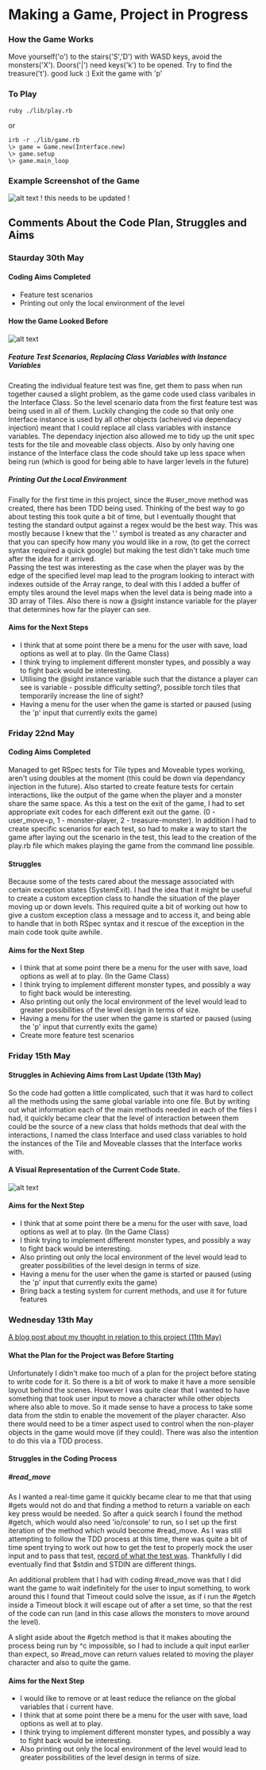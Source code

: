 # Making a Game, Project in Progress

### How the Game Works

Move yourself('o') to the stairs('S','D') with WASD keys, avoid the monsters('X'). Doors('|') need keys('k') to be opened.
Try to find the treasure('t'). good luck :)
Exit the game with 'p'

### To Play

```shell
ruby ./lib/play.rb
```

or

```shell
irb -r ./lib/game.rb
\> game = Game.new(Interface.new)
\> game.setup
\> game.main_loop
```


### Example Screenshot of the Game

![alt text](https://github.com/RaeRachael/exploration_game/blob/master/sample_screenshot.png)
! this needs to be updated !

## Comments About the Code Plan, Struggles and Aims

### Staurday 30th May

#### Coding Aims Completed
* Feature test scenarios
* Printing out only the local environment of the level

#### How the Game Looked Before
![alt text](https://github.com/RaeRachael/exploration_game/blob/master/sample_screenshot.png)

##### Feature Test Scenarios, Replacing Class Variables with Instance Variables
Creating the individual feature test was fine, get them to pass when run together caused a slight problem, as the game code used class varibales in the Interface Class. So the level scenario data from the first feature test was being used in all of them. Luckily changing the code so that only one Interface instance is used by all other objects (acheived via dependacy injection) meant that I could replace all class variables with instance variables. The dependacy injection also allowed me to tidy up the unit spec tests for the tile and moveable class objects. Also by only having one instance of the Interface class the code should take up less space when being run (which is good for being able to have larger levels in the future)

##### Printing Out the Local Environment
Finally for the first time in this project, since the #user_move method was created, there has been TDD being used. Thinking of the best way to go about testing this took quite a bit of time, but I eventually thought that testing the standard output against a regex would be the best way. This was mostly because I knew that the '.' symbol is treated as any character and that you can specify how many you would like in a row, (to get the correct syntax required a quick google) but making the test didn't take much time after the idea for it arrived. <br/>
Passing the test was interesting as the case when the player was by the edge of the specified level map lead to the program looking to interact with indexes outside of the Array range, to deal with this I added a buffer of empty tiles around the level maps when the level data is being made into a 3D array of Tiles. Also there is now a @sight instance variable for the player that determines how far the player can see.

#### Aims for the Next Steps
 * I think that at some point there be a menu for the user with save, load options as well at to play. (In the Game Class)
 * I think trying to implement different monster types, and possibly a way to fight back would be interesting.
 * Utilising the @sight instance variable such that the distance a player can see is variable - possible difficulty setting?, possible torch tiles that temporarily increase the line of sight?
 * Having a menu for the user when the game is started or paused (using the 'p' input that currently exits the game)


### Friday 22nd May

#### Coding Aims Completed
Managed to get RSpec tests for Tile types and Moveable types working, aren't using doubles at the moment (this could be down via dependancy injection in the future).
Also started to create feature tests for certain interactions, like the output of the game when the player and a monster share the same space. As this a test on the exit of the game, I had to set appropriate exit codes for each different exit out the game. (0 - user_move=p, 1 - monster-player, 2 - treasure-monster). In addition I had to create specific scenarios for each test, so had to make a way to start the game after laying out the scenario in the test, this lead to the creation of the play.rb file which makes playing the game from the command line possible.

#### Struggles
Because some of the tests cared about the message associated with certain exception states (SystemExit). I had the idea that it might be useful to create a custom exception class to handle the situation of the player moving up or down levels. This required quite a bit of working out how to give a custom exception class a message and to access it, and being able to handle that in both RSpec syntax and it rescue of the exception in the main code took quite awhile.

#### Aims for the Next Step

 * I think that at some point there be a menu for the user with save, load options as well at to play. (In the Game Class)
 * I think trying to implement different monster types, and possibly a way to fight back would be interesting.
 * Also printing out only the local environment of the level would lead to greater possibilities of the level design in terms of size.
 * Having a menu for the user when the game is started or paused (using the 'p' input that currently exits the game)
 * Create more feature test scenarios


### Friday 15th May

#### Struggles in Achieving Aims from Last Update (13th May)
So the code had gotten a little complicated, such that it was hard to collect all the methods using the same global variable into one file. But by writing out what information each of the main methods needed in each of the files I had, it quickly became clear that the level of interaction between them could be the source of a new class that holds methods that deal with the interactions, I named the class Interface and used class variables to hold the instances of the Tile and Moveable classes that the Interface works with.

#### A Visual Representation of the Current Code State.

![alt text](https://github.com/RaeRachael/exploration_game/blob/master/explore_game_15_may.png)

#### Aims for the Next Step

 * I think that at some point there be a menu for the user with save, load options as well at to play. (In the Game Class)
 * I think trying to implement different monster types, and possibly a way to fight back would be interesting.
 * Also printing out only the local environment of the level would lead to greater possibilities of the level design in terms of size.
 * Having a menu for the user when the game is started or paused (using the 'p' input that currently exits the game)
 * Bring back a testing system for current methods, and use it for future features


### Wednesday 13th May

[A blog post about my thought in relation to this project (11th May)](https://medium.com/@rachaelewins/functionality-in-toy-land-1e5700dca524)

#### What the Plan for the Project was Before Starting
Unfortunately I didn't make too much of a plan for the project before stating to write code for it. So there is a bit of work to make it have a more sensible layout behind the scenes.
However I was quite clear that I wanted to have something that took user input to move a character while other objects where also able to move.
So it made sense to have a process to take some data from the stdin to enable the movement of the player character.
Also there would need to be a timer aspect used to control when the non-player objects in the game would move (if they could).
There was also the intention to do this via a TDD process.

#### Struggles in the Coding Process

##### #read_move
As I wanted a real-time game it quickly became clear to me that that using #gets would not do and that finding a method to return a variable on each key press would be needed. So after a quick search I found the method #getch, which would also need 'io/console' to run, so I set up the first iteration of the method which would become #read_move.
As I was still attempting to follow the TDD process at this time, there was quite a bit of time spent trying to work out how to get the test to properly mock the user input and to pass that test, [record of what the test was](https://github.com/RaeRachael/exploration_game/commit/f2b972e35dee1f88f35197262eea7cf265b654af). Thankfully I did eventually find that $stdin and STDIN are different things.

An additional problem that I had with coding #read_move was that I did want the game to wait indefinitely for the user to input something, to work around this I found that Timeout could solve the issue, as if i run the #getch inside a Timeout block it will escape out of after a set time, so that the rest of the code can run (and in this case allows the monsters to move around the level).

A slight aside about the #getch method is that it makes abouting the process being run by ^c impossible, so I had to include a quit input earlier than expect, so #read_move can return values related to moving the player character and also to quite the game.

#### Aims for the Next Step

 * I would like to remove or at least reduce the reliance on the global variables that i current have.
 * I think that at some point there be a menu for the user with save, load options as well at to play.
 * I think trying to implement different monster types, and possibly a way to fight back would be interesting.
 * Also printing out only the local environment of the level would lead to greater possibilities of the level design in terms of size.
